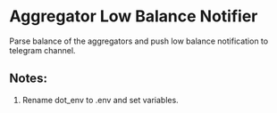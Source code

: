 # Aggregator Low Balance Notifier


Parse balance of the aggregators and push low balance notification to telegram channel.



## Notes:


1. Rename dot_env to .env and set variables.
